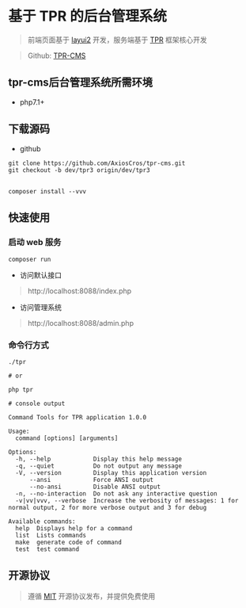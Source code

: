 基于 TPR 的后台管理系统
===============

> 前端页面基于 [layui2](https://www.layui.com/) 开发，服务端基于 [TPR](https://github.com/AxiosCros/tpr) 框架核心开发

> Github: [TPR-CMS](https://github.com/AxiosCros/tpr-cms)

## tpr-cms后台管理系统所需环境
* php7.1+

## 下载源码
* github

```shell
git clone https://github.com/AxiosCros/tpr-cms.git
git checkout -b dev/tpr3 origin/dev/tpr3
```

##
``` shell
composer install --vvv
```

## 快速使用

### 启动 web 服务
```shell
composer run
```

* 访问默认接口
 > http://localhost:8088/index.php
 
* 访问管理系统
 > http://localhost:8088/admin.php

### 命令行方式

```shell
./tpr

# or

php tpr

# console output

Command Tools for TPR application 1.0.0

Usage:
  command [options] [arguments]

Options:
  -h, --help            Display this help message
  -q, --quiet           Do not output any message
  -V, --version         Display this application version
      --ansi            Force ANSI output
      --no-ansi         Disable ANSI output
  -n, --no-interaction  Do not ask any interactive question
  -v|vv|vvv, --verbose  Increase the verbosity of messages: 1 for normal output, 2 for more verbose output and 3 for debug

Available commands:
  help  Displays help for a command
  list  Lists commands
  make  generate code of command
  test  test command
```

## 开源协议
> 遵循 [MIT](./LICENSE) 开源协议发布，并提供免费使用